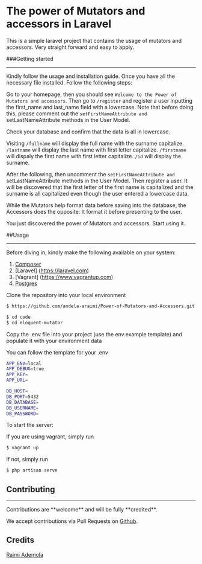 # The power of Mutators and accessors in Laravel


This is a simple laravel project that contains the usage of mutators and accessors. Very straight forward and easy to apply.

###Getting started
<hr> 

Kindly follow the usage and installation guide. Once you have all the necessary file installed. Follow the following steps:

Go to your homepage, then you should see `Welcome to the Power of Mutators and accessors`. Then go to `/register` and register a user inputting the first_name and last_name field with a lowercase. Note that before doing this, please comment out the `setFirstNameAttribute and `setLastNameAttribute methods in the User Model.

Check your database and confirm that the data is all in lowercase.

Visiting `/fullname` will display the full name with the surname capitalize. `/lastname` will display the last name with first letter capitalize. `/firstname` will dispaly the first name with first letter capitalize. `/id` will display the surname.

After the following, then uncomment the `setFirstNameAttribute and `setLastNameAttribute methods in the User Model. Then register a user. It will be discovered that the first letter of the first name is capitalized and the surname is all capitalized even though the user entered a lowercase data. 

While the Mutators help format data before saving into the database, the Accessors does the opposite: It format it before presenting to the user.

You just discovered the power of Mutators and accessors. Start using it.

##Usage
<hr>

Before diving in, kindly make the following available on your system:

1. [Composer](https://getcomposer.org)
2. [Laravel] (https://laravel.com)
3. [Vagrant] (https://www.vagrantup.com) 
4. [Postgres](http://www.postgresql.org)

Clone the repository into your local environment

```bash
$ https://github.com/andela-araimi/Power-of-Mutators-and-Accessors.git
```

```bash
$ cd code
$ cd eloquent-mutator
```

Copy the .env file into your project (use the env.example template) and populate it with your environment data


You can follow the template for your .env
```bash
APP_ENV=local
APP_DEBUG=true
APP_KEY=
APP_URL=

DB_HOST=
DB_PORT=5432
DB_DATABASE=
DB_USERNAME=
DB_PASSWORD=

```
To start the server:

If you are using vagrant, simply run

```bash
$ vagrant up
```
If not, simply run

```bash
$ php artisan serve
```

## Contributing
<hr>
Contributions are **welcome** and will be fully **credited**.

We accept contributions via Pull Requests on [Github](https://github.com/andela-araimi/Power-of-Mutators-and-Accessors).

## Credits

[Raimi Ademola](https://github.com/andela-araimi/Power-of-Mutators-and-Accessors)

